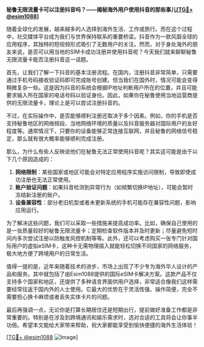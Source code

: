 **秘鲁无限流量卡可以注册抖音吗？——揭秘海外用户使用抖音的那些事儿[[TG💪+ @esim1088](https://t.me/s/esim1088)]**

随着全球化的发展，越来越多的人选择到海外生活、工作或旅行。而在这个过程中，社交媒体平台成为我们与世界保持联系的重要桥梁。抖音作为一款风靡全球的应用程序，其独特的短视频形式吸引了无数用户的关注。然而，对于身处海外的朋友来说，是否可以用当地的SIM卡成功注册并使用抖音呢？今天我们就来聊聊秘鲁无限流量卡能否注册抖音这一话题。

首先，让我们了解一下抖音的基本注册流程。在国内，注册抖音非常简单，只需要通过手机号码接收验证码即可完成账号创建。但当我们在国外时，情况可能会变得稍微复杂一些。这是因为抖音的系统会根据IP地址判断用户所在的位置，并且可能要求输入所在国家的电话号码以验证身份。因此，如果你在秘鲁使用当地运营商提供的无限流量卡，理论上是可以尝试注册抖音的。

不过，在实际操作中，是否能够顺利注册还取决于多个因素。例如，你的手机是否支持秘鲁地区的网络频段、当地网络环境的质量以及抖音服务器对国际用户的友好程度等。通常情况下，只要你的设备能够正常连接互联网，并且秘鲁的网络信号稳定，那么就有很大概率能够顺利完成注册。

那么，为什么有些人反映说他们在秘鲁无法正常使用抖音呢？其实这可能是由于以下几个原因造成的：

1. **网络限制**：某些国家或地区可能会对特定应用程序实施访问限制，导致即使成功注册也无法正常使用。
2. **账户验证问题**：如果抖音检测到异常行为（如频繁切换IP地址），可能会暂时冻结新注册的账户。
3. **设备兼容性**：部分老旧机型或者未更新系统的手机可能存在兼容性问题，影响应用运行。

为了解决这些问题，我们可以采取一些措施来提高成功率。比如，确保自己使用的是一张质量较好的秘鲁无限流量卡；定期检查软件版本并及时更新；尽量避免短时间内多次尝试注册以防触发风控机制等等。此外，还可以考虑购买一张专门针对国际用户的虚拟eSIM卡，这种卡无需物理插入就能轻松切换不同国家的网络服务，极大地方便了跨境用户的日常生活。

值得一提的是，近年来随着技术的进步，市场上出现了不少专为海外华人设计的产品和服务。其中就包括了由Esim1088提供的国际eSIM卡解决方案。这款产品不仅支持多个国家和地区，还提供了多种语言界面供用户选择，非常适合像我们这样需要经常往返于国内外的人士使用。它最大的优势在于灵活性强、操作简便，完全不需要担心换卡麻烦或者丢失实体卡片的问题。

最后再强调一点，无论你是打算长期居住还是短期出行，提前做好准备工作都是非常重要的。特别是在涉及到跨境通讯和娱乐需求时，选对合适的工具将会让你事半功倍。希望本文能给大家带来帮助，祝大家都能享受到愉快便捷的海外生活体验！

[[TG💪+ @esim1088](https://t.me/s/esim1088) ![Image](https://i.postimg.cc/4NQfJmqS/Snipaste-2025-05-13-00-14-12.png)]